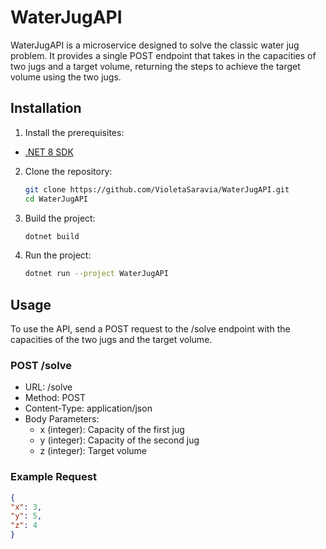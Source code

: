 # WaterJugAPI

WaterJugAPI is a microservice designed to solve the classic water jug problem. It provides a single POST endpoint that
takes in the capacities of two jugs and a target volume, returning the steps to achieve the target volume using the two
jugs.

## Installation

1. Install the prerequisites:

- [.NET 8 SDK](https://dotnet.microsoft.com/download/dotnet/8.0)

2. Clone the repository:
   ```sh
   git clone https://github.com/VioletaSaravia/WaterJugAPI.git
   cd WaterJugAPI
   ```

3. Build the project:

    ```sh
    dotnet build
    ```

4. Run the project:

    ```sh
    dotnet run --project WaterJugAPI
    ```

## Usage

To use the API, send a POST request to the /solve endpoint with the capacities of the two jugs and the target volume.

### POST /solve

- URL: /solve
- Method: POST
- Content-Type: application/json
- Body Parameters:
    - x (integer): Capacity of the first jug
    - y (integer): Capacity of the second jug
    - z (integer): Target volume

### Example Request

  ```json
  {
  "x": 3,
  "y": 5,
  "z": 4
}
```
